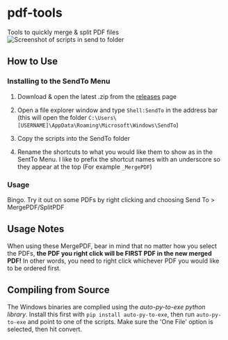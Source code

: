 # pdf-tools
Tools to quickly merge & split PDF files    
![Screenshot of scripts in send to folder](https://i.imgur.com/8jI0F7X.png)

## How to Use
### Installing to the SendTo Menu

1. Download & open the latest .zip from the [releases](https://github.com/braadaaay/pdf-tools/releases) page

2. Open a file explorer window and type `Shell:SendTo` in the address bar (this will open the folder `C:\Users\[USERNAME]\AppData\Roaming\Microsoft\Windows\SendTo`)

3. Copy the scripts into the SendTo folder

4. Rename the shortcuts to what you would like them to show as in the SentTo Menu. I like to prefix the shortcut names with an underscore so they appear at the top (For example `_MergePDF`)

### Usage
Bingo. Try it out on some PDFs by right clicking and choosing Send To > MergePDF/SplitPDF

## Usage Notes
When using these MergePDF, bear in mind that no matter how you select the PDFs, **the PDF you right click will be FIRST PDF in the new merged PDF!**
In other words, you need to right click whichever PDF you would like to be ordered first.

## Compiling from Source
The Windows binaries are complied using the *auto-py-to-exe python library*. Install this first with `pip install auto-py-to-exe`, then run `auto-py-to-exe` and point to one of the scripts. Make sure the 'One File' option is selected, then hit convert.
